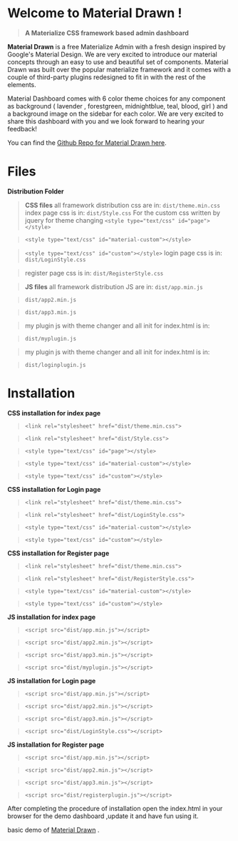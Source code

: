 # Welcome to Material Drawn !
> **A Materialize CSS framework based admin dashboard**

**Material Drawn** is a free Materialize Admin with a fresh design inspired by Google's Material Design. We are very excited to introduce our material concepts through an easy to use and beautiful set of components. Material Drawn was built over the popular materialize framework and it comes with a couple of third-party plugins redesigned to fit in with the rest of the elements.

  
Material Dashboard comes with 6 color theme choices for any component as background ( lavender , forestgreen, midnightblue, teal, blood, girl ) and a background image on the sidebar for each color.
We are very excited to share this dashboard with you and we look forward to hearing your feedback!  
  
You can find the [Github Repo for Material Drawn here]([https://github.com/akshaysoni8707/MaterialDrawn](https://github.com/akshaysoni8707/MaterialDrawn)).

# Files
**Distribution Folder**
>**CSS files**
>all framework distribution css are in:
>`dist/theme.min.css`
>index page css is in:
>`dist/Style.css`
> For the custom css written by jquery for theme  changing
> `<style type="text/css" id="page"></style>`

>`<style type="text/css" id="material-custom"></style>`

>`<style type="text/css" id="custom"></style>` 
>login page css is in:
>`dist/LoginStyle.css`

>register page css is in:
>`dist/RegisterStyle.css`

>**JS files**
>all framework distribution JS are in:
>`dist/app.min.js`

>`dist/app2.min.js`

>`dist/app3.min.js`

>my plugin js with theme changer and all init for index.html is in:

>`dist/myplugin.js`

>my plugin js with theme changer and all init for index.html is in:

>`dist/loginplugin.js`


# Installation
**CSS installation for index page**
>`<link rel="stylesheet" href="dist/theme.min.css">`

>`<link rel="stylesheet" href="dist/Style.css">`

>`<style type="text/css" id="page"></style>`

>`<style type="text/css" id="material-custom"></style>`

>`<style type="text/css" id="custom"></style>`

**CSS installation for Login page**
>`<link rel="stylesheet" href="dist/theme.min.css">`

>`<link rel="stylesheet" href="dist/LoginStyle.css">`

>`<style type="text/css" id="material-custom"></style>`

>`<style type="text/css" id="custom"></style>`

**CSS installation for Register page**
>`<link rel="stylesheet" href="dist/theme.min.css">`

>`<link rel="stylesheet" href="dist/RegisterStyle.css">`

>`<style type="text/css" id="material-custom"></style>`

>`<style type="text/css" id="custom"></style>`

**JS installation for index page**
>`<script src="dist/app.min.js"></script>`

>`<script src="dist/app2.min.js"></script>`

>`<script src="dist/app3.min.js"></script>`

>`<script src="dist/myplugin.js"></script>`

**JS installation for Login page**
>`<script src="dist/app.min.js"></script>`

>`<script src="dist/app2.min.js"></script>`

>`<script src="dist/app3.min.js"></script>`

>`<script src="dist/LoginStyle.css"></script>`

**JS installation for Register page**
>`<script src="dist/app.min.js"></script>`

>`<script src="dist/app2.min.js"></script>`

>`<script src="dist/app3.min.js"></script>`

>`<script src="dist/registerplugin.js"></script>`

After completing the procedure of installation open the index.html in your browser for the demo dashboard ,update it and have fun using it.

basic demo of [Material Drawn](https://materialdrawn.000webhostapp.com) .
